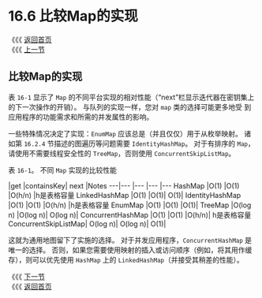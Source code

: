 # 16.6 比较Map的实现

《《《 [返回首页](../../)   
 《《《 [上一节](16.5-concurrentnavigablemap.md)

## 比较Map的实现

表 `16-1` 显示了 `Map` 的不同平台实现的相对性能（“next”栏显示迭代器在密钥集上的下一次操作的开销）。 与队列的实现一样，您对 `map` 类的选择可能更多地受 到应用程序的功能需求和所需的并发属性的影响。

一些特殊情况决定了实现：`EnumMap` 应该总是（并且仅仅）用于从枚举映射。 诸如第 `16.2.4` 节描述的图遍历等问题需要 `IdentityHashMap`。 对于有排序的 `Map`，请使用不需要线程安全性的 `TreeMap`，否则使用 `ConcurrentSkipListMap`。

表 `16-1`。 不同 `Map` 实现的比较性能

\|get \|containsKey\| next \|Notes ---\|--- \|--- \|--- \|--- HashMap \|O\(1\) \|O\(1\) \|O\(h/n\) \|h是表格容量 LinkedHashMap \|O\(1\) \|O\(1\)\| O\(1\)\| IdentityHashMap \|O\(1\) \|O\(1\) \|O\(h/n\) \|h是表格容量 EnumMap \|O\(1\) \|O\(1\) \|O\(1\)\| TreeMap \|O\(log n\) \|O\(log n\)\| O\(log n\)\| ConcurrentHashMap \|O\(1\) \|O\(1\) \|O\(h/n\)\| h是表格容量 ConcurrentSkipListMap\| O\(log n\)\| O\(log n\)\| O\(1\)\|

这就为通用地图留下了实施的选择。 对于并发应用程序，`ConcurrentHashMap` 是唯一的选择。 否则，如果您需要使用映射的插入或访问顺序（例如，将其用作缓存），则可以优先使用 `HashMap` 上的 `LinkedHashMap`（并接受其稍差的性能）。

《《《 [下一节](../di-shi-qi-zhang-ji-he-lei/)   
 《《《 [返回首页](../../)

